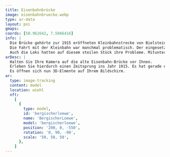 ```yaml
---
title: Eisenbahnbrücke
image: eisenbahnbruecke.webp
type: ar-data
layout: poi
gmaps:
coords: [50.962642, 7.5066416]
info: |
  Die Brücke gehörte zur 1915 eröffneten Kleinbahnstrecke von Bielstein über Nümbrecht nach Waldbröl. Dieses Viadukt über die Wiehl und der Straße an der Repschenrother Mühle vorbei zeugt noch von dieser Bahnstrecke. Die Kleinbahnstrecke zweigte in der Nähe des Bielsteiner Bahnhofs von der Wiehltalstrecke ab.
  Die Fahrt mit der Kleinbahn war manchmal problematisch. Der eingesetzte Triebwagen war nicht besonders leistungsstark. Wenn der Zug voll besetzt war, hatte er manchmal seine liebe Mühe und Not, den Berganstieg nach Elsenroth zu schaffen. Es kam vor, dass eine Lok als „Schlepper“ aushelfen musste. Aber auch die Fahrgäste mussten schon mal schieben.
  Auch die Loks hatten auf diesem steilen Stück ihre Probleme. Mitunter musste im Schacht vor Gassenhagen angehalten werden, um neuen Dampf zu machen. Die dann folgende Anfahrt wurde von den Bewohnern des Bechtales wie folgt kommentiert „Ich muss erob, ich muss erob, der Deufel schleet mem Knüppel drop!“
arDesc: |
  Halten Sie Ihre Kamera auf die alte Eisenbahn-Brücke vor Ihnen. 
  Erleben Sie hierdurch einen Zeitsprung ins Jahr 1915. Es hat gerade eine neue Bahnlinie zur Erschließung der Region eröffnet.
  Es öffnen sich nun 3D-Elmente auf Ihrem Bildschirm.
ar:
  type: image-tracking
  content: model
  location: wiehl
  nft:
    [
      {
        type: model,
        id: 'bergischerloewe',
        name: 'BergischerLoewe',
        model: 'bergischerloewe',
        position: '200, 0, -550',
        rotation: '0, 90, -90',
        scale: '50, 50, 50',
      },
    ]
---
```

